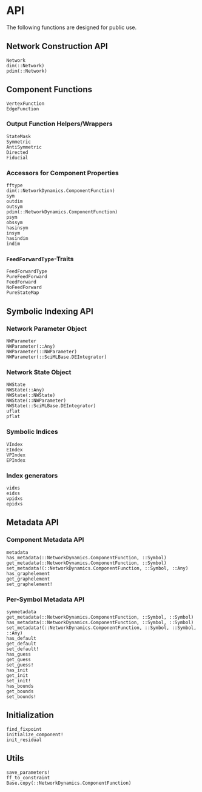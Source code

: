 # API

The following functions are designed for public use.

## Network Construction API
```@docs
Network
dim(::Network)
pdim(::Network)
```

## Component Functions
```@docs
VertexFunction
EdgeFunction
```

### Output Function Helpers/Wrappers 
```@docs
StateMask
Symmetric
AntiSymmetric
Directed
Fiducial
```

### Accessors for Component Properties
```@docs
fftype
dim(::NetworkDynamics.ComponentFunction)
sym
outdim
outsym
pdim(::NetworkDynamics.ComponentFunction)
psym
obssym
hasinsym
insym
hasindim
indim
```

### `FeedForwardType`-Traits
```@docs
FeedForwardType
PureFeedForward
FeedForward
NoFeedForward
PureStateMap
```

## Symbolic Indexing API
### Network Parameter Object
```@docs
NWParameter
NWParameter(::Any)
NWParameter(::NWParameter)
NWParameter(::SciMLBase.DEIntegrator)
```

### Network State Object
```@docs
NWState
NWState(::Any)
NWState(::NWState)
NWState(::NWParameter)
NWState(::SciMLBase.DEIntegrator)
uflat
pflat
```

### Symbolic Indices
```@docs
VIndex
EIndex
VPIndex
EPIndex
```

### Index generators
```@docs
vidxs
eidxs
vpidxs
epidxs
```

## Metadata API
### Component Metadata API
```@docs
metadata
has_metadata(::NetworkDynamics.ComponentFunction, ::Symbol)
get_metadata(::NetworkDynamics.ComponentFunction, ::Symbol)
set_metadata!(::NetworkDynamics.ComponentFunction, ::Symbol, ::Any)
has_graphelement
get_graphelement
set_graphelement!
```
### Per-Symbol Metadata API
```@docs
symmetadata
get_metadata(::NetworkDynamics.ComponentFunction, ::Symbol, ::Symbol)
has_metadata(::NetworkDynamics.ComponentFunction, ::Symbol, ::Symbol)
set_metadata!(::NetworkDynamics.ComponentFunction, ::Symbol, ::Symbol, ::Any)
has_default
get_default
set_default!
has_guess
get_guess
set_guess!
has_init
get_init
set_init!
has_bounds
get_bounds
set_bounds!
```

## Initialization
```@docs
find_fixpoint
initialize_component!
init_residual
```

## Utils
```@docs
save_parameters!
ff_to_constraint
Base.copy(::NetworkDynamics.ComponentFunction)
```
